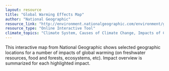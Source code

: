 ```yaml
---
layout: resource
title: "Global Warming Effects Map"
author: "National Geographic"
resource_link: "http://environment.nationalgeographic.com/environment/global-warming/gw-impacts-..."
resource_type: "Online Interactive Tool"
climate_topics: "Climate System, Causes of Climate Change, Impacts of Climate Change"
---
```


This interactive map from National Geographic shows selected geographic locations for a number of impacts of global warming (on freshwater resources, food and forests, ecosystems, etc). Impact overview is summarized for each highlighted impact.
